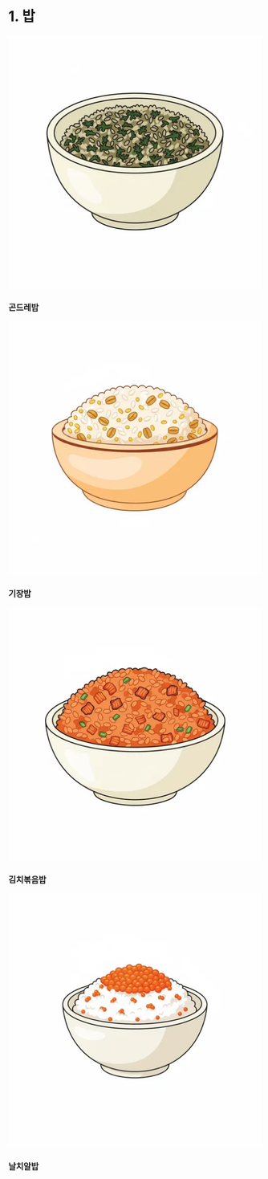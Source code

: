 # 1. 밥
![곤드레밥](밥/곤드레밥.webp)
### 곤드레밥
![기장밥](밥/기장밥.webp)
### 기장밥
![김치볶음밥](밥/김치볶음밥.webp)
### 김치볶음밥
![날치알밥](밥/날치알밥.webp)
### 날치알밥
